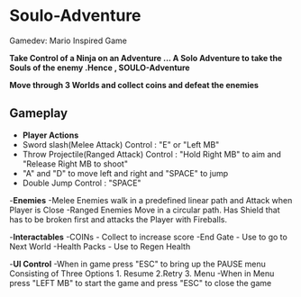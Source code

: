 # Soulo-Adventure
Gamedev: Mario Inspired Game


**Take Control of a Ninja on an Adventure ... A Solo Adventure to take the Souls of the enemy .Hence , SOULO-Adventure**

**Move through 3 Worlds and collect coins and defeat the enemies**

## Gameplay 
- **Player Actions**
- Sword slash(Melee Attack) Control : "E" or "Left MB"
- Throw Projectile(Ranged Attack) Control : "Hold Right MB" to aim and "Release Right MB to shoot"
- "A" and "D" to move left and right and "SPACE" to jump
- Double Jump Control : "SPACE"

-**Enemies**
-Melee Enemies walk in a predefined linear path and Attack when Player is Close
-Ranged Enemies Move in a circular path. Has Shield that has to be broken first and attacks the Player with Fireballs.

-**Interactables**
-COINs - Collect to increase score
-End Gate - Use to go to Next World
-Health Packs - Use to Regen Health


-**UI Control**
-When in game press "ESC" to bring up the PAUSE menu Consisting of Three Options 1. Resume 2.Retry 3. Menu
-When in Menu press "LEFT MB" to start the game and press "ESC" to close the game
  
